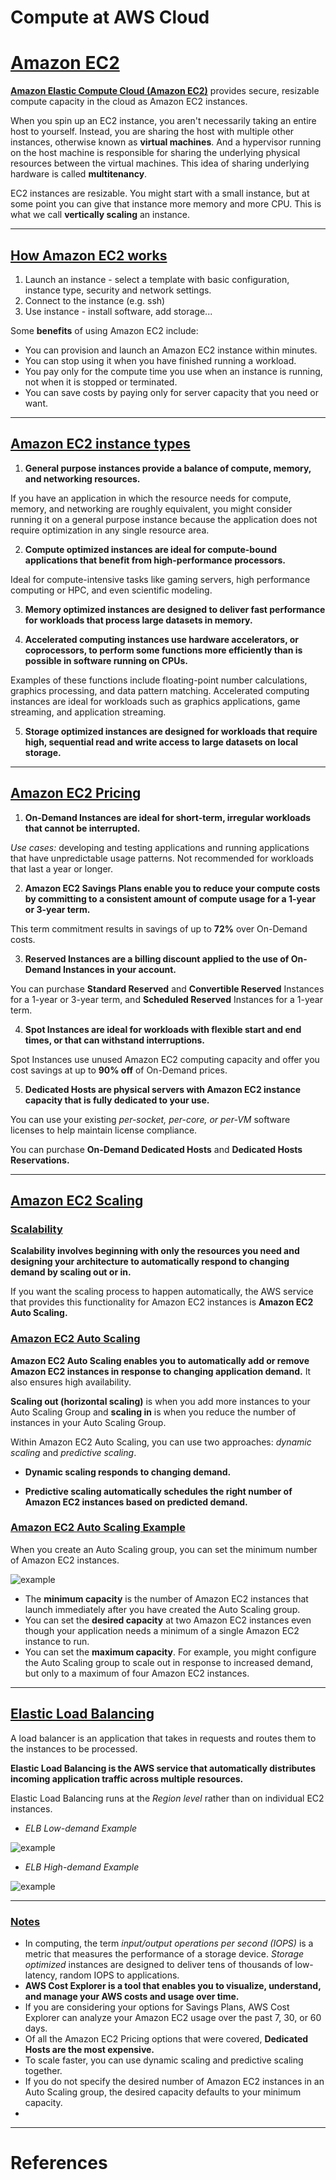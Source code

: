 # Compute at AWS Cloud

# [Amazon EC2](#amazon-ec2)

**[Amazon Elastic Compute Cloud (Amazon EC2)](https://aws.amazon.com/ec2/)** provides secure, resizable compute capacity in the cloud as Amazon EC2 instances. 

When you spin up an EC2 instance, you aren't necessarily taking an entire host to yourself. Instead, you are sharing the host with multiple other instances, otherwise known as **virtual machines**. And a hypervisor running on the host machine is responsible for sharing the underlying physical resources between the virtual machines. This idea of sharing underlying hardware is called **multitenancy**.

EC2 instances are resizable. You might start with a small instance, but at some point you can give that instance more memory and more CPU. This is what we call **vertically scaling** an instance. 

---

## [How Amazon EC2 works](#how-amazon-ec2-works)

1. Launch an instance - select a template with basic configuration, instance type, security and network settings.
2. Connect to the instance (e.g. ssh)
3. Use instance - install software, add storage...

Some **benefits** of using Amazon EC2 include:

* You can provision and launch an Amazon EC2 instance within minutes.
* You can stop using it when you have finished running a workload.
* You pay only for the compute time you use when an instance is running, not when it is stopped or terminated.
* You can save costs by paying only for server capacity that you need or want.

---

## [Amazon EC2 instance types](#amazon-ec2-instance-types)

1. **General purpose instances provide a balance of compute, memory, and networking resources.** 

If you have an application in which the resource needs for compute, memory, and networking are roughly equivalent, you might consider running it on a general purpose instance because the application does not require optimization in any single resource area.

2. **Compute optimized instances are ideal for compute-bound applications that benefit from high-performance processors.** 

Ideal for compute-intensive tasks like gaming servers, high performance computing or HPC, and even scientific modeling.

3. **Memory optimized instances are designed to deliver fast performance for workloads that process large datasets in memory.**

4. **Accelerated computing instances use hardware accelerators, or coprocessors, to perform some functions more efficiently than is possible in software running on CPUs.**

Examples of these functions include floating-point number calculations, graphics processing, and data pattern matching. Accelerated computing instances are ideal for workloads such as graphics applications, game streaming, and application streaming.

5. **Storage optimized instances are designed for workloads that require high, sequential read and write access to large datasets on local storage.** 

---

## [Amazon EC2 Pricing](#amazon-ec2-pricing)

1. **On-Demand Instances are ideal for short-term, irregular workloads that cannot be interrupted.**

*Use cases:* developing and testing applications and running applications that have unpredictable usage patterns. Not recommended for workloads that last a year or longer.

2. **Amazon EC2 Savings Plans enable you to reduce your compute costs by committing to a consistent amount of compute usage for a 1-year or 3-year term.**

This term commitment results in savings of up to **72%** over On-Demand costs.

3. **Reserved Instances are a billing discount applied to the use of On-Demand Instances in your account.**

You can purchase **Standard Reserved** and **Convertible Reserved** Instances for a 1-year or 3-year term, and **Scheduled Reserved** Instances for a 1-year term. 

4. **Spot Instances are ideal for workloads with flexible start and end times, or that can withstand interruptions.**

Spot Instances use unused Amazon EC2 computing capacity and offer you cost savings at up to **90% off** of On-Demand prices.

5. **Dedicated Hosts are physical servers with Amazon EC2 instance capacity that is fully dedicated to your use.** 

You can use your existing *per-socket, per-core, or per-VM* software licenses to help maintain license compliance. 

You can purchase **On-Demand Dedicated Hosts** and **Dedicated Hosts Reservations.** 

---

## [Amazon EC2 Scaling](#amazon-ec2-scaling)

### [Scalability](#scalability)

**Scalability involves beginning with only the resources you need and designing your architecture to automatically respond to changing demand by scaling out or in.** 

If you want the scaling process to happen automatically, the AWS service that provides this functionality for Amazon EC2 instances is **Amazon EC2 Auto Scaling.**

### [Amazon EC2 Auto Scaling](#amazon-ec2-auto-scaling)

**Amazon EC2 Auto Scaling enables you to automatically add or remove Amazon EC2 instances in response to changing application demand.**
It also ensures high availability. 

**Scaling out (horizontal scaling)** is when you add more instances to your Auto Scaling Group and **scaling in** is when you reduce the number of instances in your Auto Scaling Group.

Within Amazon EC2 Auto Scaling, you can use two approaches: *dynamic scaling* and *predictive scaling*.

* **Dynamic scaling responds to changing demand.**

* **Predictive scaling automatically schedules the right number of Amazon EC2 instances based on predicted demand.**

### [Amazon EC2 Auto Scaling Example](#amazon-ec2-auto-scaling-example)

When you create an Auto Scaling group, you can set the minimum number of Amazon EC2 instances. 

![example](images/auto_scaling_group_example.png "Auto Scaling Group Example")


* The **minimum capacity** is the number of Amazon EC2 instances that launch immediately after you have created the Auto Scaling group.
* You can set the **desired capacity** at two Amazon EC2 instances even though your application needs a minimum of a single Amazon EC2 instance to run.
* You can set the **maximum capacity**. For example, you might configure the Auto Scaling group to scale out in response to increased demand, but only to a maximum of four Amazon EC2 instances.

---

## [Elastic Load Balancing](#elastic-load-balancing)

A load balancer is an application that takes in requests and routes them to the instances to be processed.

**Elastic Load Balancing is the AWS service that automatically distributes incoming application traffic across multiple resources.**

Elastic Load Balancing runs at the *Region level* rather than on individual EC2 instances.

* *ELB Low-demand Example*

![example](images/low_demand.png "ELB Low Demand")

* *ELB High-demand Example*

![example](images/high_demand.png "ELB High Demand")


---

### [Notes](#notes)
- In computing, the term *input/output operations per second (IOPS)* is a metric that measures the performance of a storage device. *Storage optimized* instances are designed to deliver tens of thousands of low-latency, random IOPS to applications. 
- **AWS Cost Explorer is a tool that enables you to visualize, understand, and manage your AWS costs and usage over time.**
-  If you are considering your options for Savings Plans, AWS Cost Explorer can analyze your Amazon EC2 usage over the past 7, 30, or 60 days. 
- Of all the Amazon EC2 Pricing options that were covered, **Dedicated Hosts are the most expensive.**
- To scale faster, you can use dynamic scaling and predictive scaling together.
- If you do not specify the desired number of Amazon EC2 instances in an Auto Scaling group, the desired capacity defaults to your minimum capacity.
- 

---

# References

